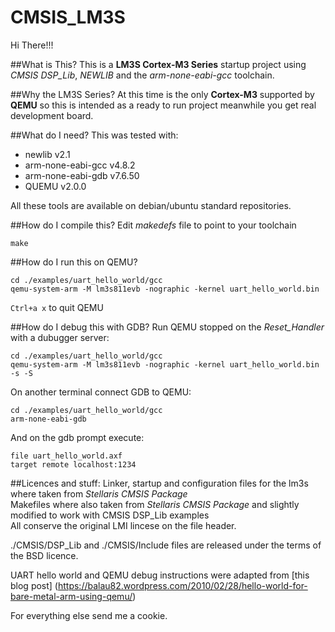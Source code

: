 # CMSIS_LM3S
Hi There!!!

##What is This?
This is a **LM3S Cortex-M3 Series** startup project using *CMSIS DSP_Lib*,
*NEWLIB* and the *arm-none-eabi-gcc* toolchain.

##Why the LM3S Series?
At this time is the only **Cortex-M3** supported by **QEMU** so this is
intended as a ready to run project meanwhile you get real development board.

##What do I need?
This was tested with:
* newlib v2.1
* arm-none-eabi-gcc v4.8.2
* arm-none-eabi-gdb v7.6.50
* QUEMU v2.0.0

All these tools are available on debian/ubuntu standard repositories.

##How do I compile this?
Edit *makedefs* file to point to your toolchain
```
make
```

##How do I run this on QEMU?
```
cd ./examples/uart_hello_world/gcc
qemu-system-arm -M lm3s811evb -nographic -kernel uart_hello_world.bin
```
`Ctrl+a x` to quit QEMU

##How do I debug this with GDB?
Run QEMU stopped on the *Reset_Handler* with a dubugger server:
```
cd ./examples/uart_hello_world/gcc
qemu-system-arm -M lm3s811evb -nographic -kernel uart_hello_world.bin -s -S
```
On another terminal connect GDB to QEMU:
```
cd ./examples/uart_hello_world/gcc
arm-none-eabi-gdb
```
And on the gdb prompt execute:
```
file uart_hello_world.axf
target remote localhost:1234
```

##Licences and stuff:
Linker, startup and configuration files for the lm3s where taken 
from *Stellaris CMSIS Package*  
Makefiles where also taken from *Stellaris CMSIS Package* and slightly modified
to work with CMSIS DSP_Lib examples  
All conserve the original LMI lincese on the file header.

./CMSIS/DSP_Lib and ./CMSIS/Include files are released under the terms of the BSD licence.

UART hello world and QEMU debug instructions were adapted from [this blog post]
(https://balau82.wordpress.com/2010/02/28/hello-world-for-bare-metal-arm-using-qemu/)

For everything else send me a cookie.
##
